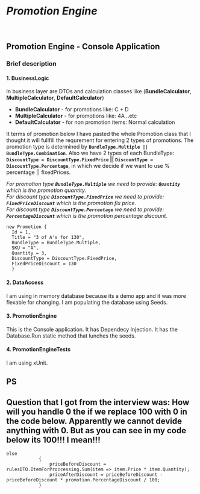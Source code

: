 # *Promotion Engine*

<br/>

## **Promotion Engine - Console Application**

### Brief description

#### 1. BusinessLogic 
                        
In business layer are DTOs and calculation classes like (**BundleCalculator**, **MultipleCalculator**, **DefaultCalculator**)

- **BundleCalculator** - for promotions like: C + D
- **MultipleCalculator** - for promotions like: 4A ..etc
- **DefaultCalculator** - for non promotion items: Normal calculation 

It terms of promotion below I have pasted the whole Promotion class that I thought it will fullfill the requrement for entering 2 types of promotions. 
The promotion type is determined by **`BundleType.Multiple || BundleType.Combination`**.
Also we have 2 types of each BundleType: **`DiscountType = DiscountType.FixedPrice` || `DiscountType = DiscountType.Percentage`**, in which we decide if we want to use % percentage || fixedPrices.

*For promotion type **`BundleType.Multiple`** we need to provide: **`Quantity`** which is the promotion quantity.* <br>
*For discount type **`DiscountType.FixedPrice`** we need to provide: **`FixedPriceDiscount`** which is the promotion fix price.*<br>
*For discount type **`DiscountType.Percentage`** we need to provide: **`PercentageDiscount`** which is the promotion percentage discount.*<br>

```
new Promotion {
  Id = 1,
  Title = "3 of A's for 130",
  BundleType = BundleType.Multiple,
  SKU = "A",
  Quantity = 3,
  DiscountType = DiscountType.FixedPrice,
  FixedPriceDiscount = 130
  }
```

#### 2. DataAccess

I am using in memory database because its a demo app and it was more flexable for changing.
I am populating the database using Seeds. 

#### 3. PromotionEngine

This is the Console application. 
It has Dependecy Injection.
It has the Database.Run static method that lunches the seeds. 

#### 4. PromotionEngineTests

I am using xUnit.


## PS
## Question that I got from the interview was: How will you handle 0 the if we replace 100 with 0 in the code below. Apparently we cannot devide anything with 0. But as you can see in my code below its 100!!! I mean!!!
```
else
            {
                priceBeforeDiscount = rulesDTO.ItemForProccessing.Sum(item => item.Price * item.Quantity);
                priceAfterDiscount = priceBeforeDiscount - priceBeforeDiscount * promotion.PercentageDiscount / 100;
            }
```
